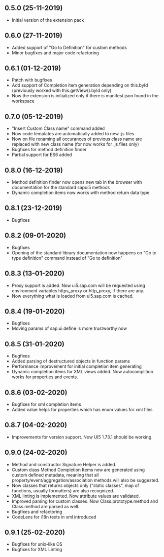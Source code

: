 ## 0.5.0 (25-11-2019)
* Initial version of the extension pack

## 0.6.0 (27-11-2019)
* Added support of "Go to Definition" for custom methods
* Minor bugfixes and major code refactoring

## 0.6.1 (01-12-2019)
* Patch with bugfixes
* Add support of Completion item generation depending on this.byId (previously worked with this.getView().byId only)
* Now the extension is initialized only if there is manifest.json found in the workspace

## 0.7.0 (05-12-2019)
* "Insert Custom Class name" command added
* Now code templates are automatically added to new .js files
* Now on file renaming all occurances of previous class name are replaced with new class name (for now works for .js files only)
* Bugfixes for method definition finder
* Partial support for ES6 added

## 0.8.0 (16-12-2019)
* Method definition finder now opens new tab in the browser with documentation for the standard sapui5 methods
* Dynamic completion items now works with method return data type

## 0.8.1 (23-12-2019)
* Bugfixes

## 0.8.2 (09-01-2020)
* Bugfixes
* Opening of the standard library documentation now happens on "Go to type definition" command instead of "Go to definition"

## 0.8.3 (13-01-2020)
* Proxy support is added. Now ui5.sap.com will be requested using environment variables https_proxy or http_proxy, if there are any.
* Now everything what is loaded from ui5.sap.com is cached.

## 0.8.4 (19-01-2020)
* Bugfixes
* Moving params of sap.ui.define is more trustworthy now

## 0.8.5 (31-01-2020)
* Bugfixes
* Added parsing of destructured objects in function params
* Performance improvement for initial completion item generating
* Dynamic completion items for XML views added. Now autocomplition works for properties and events.

## 0.8.6 (03-02-2020)
* Bugfixes for xml completion items
* Added value helps for properties which has enum values for xml files

## 0.8.7 (04-02-2020)
* Improvements for version support. Now UI5 1.73.1 should be working.

## 0.9.0 (24-02-2020)
* Method and constructor Signature Helper is added.
* Custom class Method Completion Items now are generated using custom defined metadata, meaning that all property/event/aggregation/association methods will also be suggested.
* Now classes that returns objects only ("static classes", map of functions, usually formatters) are also recognized.
* XML linting is implemented. Now attribute values are validated.
* Improved parsing for custom classes. Now Class.prototype.method and Class.method are parsed as well.
* Bugfixes and refactoring
* CodeLens for i18n texts in xml introduced

## 0.9.1 (25-02-2020)
* Bugfixes for unix-like OS
* Bugfixes for XML Linting